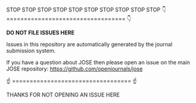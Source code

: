 STOP STOP STOP STOP STOP
STOP STOP STOP STOP STOP
👇 ================================== 👇

**DO NOT FILE ISSUES HERE**

Issues in this repository are automatically generated by the journal submission system.

If you have a question about JOSE then please open an issue on the main JOSE repository: https://github.com/openjournals/jose

☝ ================================== ☝

THANKS FOR NOT OPENING AN ISSUE HERE
